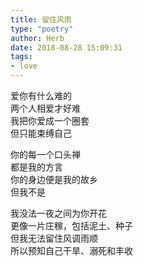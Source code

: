 ```yaml
---  
title: 留住风雨  
type: "poetry"  
author: Herb  
date: 2018-08-28 15:09:31  
tags:
- love
---  
```

爱你有什么难的  
两个人相爱才好难  
我把你爱成一个圈套  
但只能束缚自己  

你的每一个口头禅  
都是我的方言  
你的身边便是我的故乡  
但我不是  

我没法一夜之间为你开花  
更像一片庄稼，包括泥土、种子  
但我无法留住风调雨顺  
所以预知自己干旱、溺死和丰收